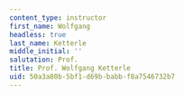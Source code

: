 ```yaml
---
content_type: instructor
first_name: Wolfgang
headless: true
last_name: Ketterle
middle_initial: ''
salutation: Prof.
title: Prof. Wolfgang Ketterle
uid: 50a3a80b-5bf1-d69b-babb-f8a7546732b7
---
```

